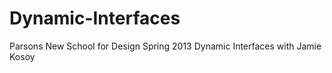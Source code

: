 Dynamic-Interfaces
==================
Parsons New School for Design
Spring 2013
Dynamic Interfaces with Jamie Kosoy
